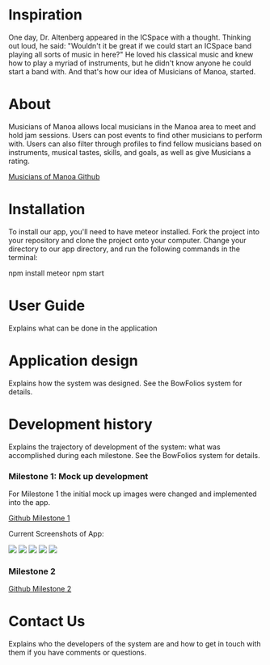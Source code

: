# Inspiration

One day, Dr. Altenberg appeared in the ICSpace with a thought.  Thinking out loud, he said: "Wouldn't it be great if we could start an ICSpace band playing all sorts of music in here?"  He loved his classical music and knew how to play a myriad of instruments, but he didn't know anyone he could start a band with. And that's how our idea of Musicians of Manoa, started.

# About

Musicians of Manoa allows local musicians in the Manoa area to meet and hold jam sessions.  Users can post events to find other musicians to perform with.  Users can also filter through profiles to find fellow musicians based on instruments, musical tastes, skills, and goals, as well as give Musicians a rating.
 
 [Musicians of Manoa Github](https://github.com/musiciansofmanoa)

# Installation
To install our app, you'll need to have meteor installed. Fork the project into your repository and clone the project onto your computer. Change your directory to our app directory, and run the following commands in the terminal: 

npm install
meteor npm start

# User Guide

Explains what can be done in the application

# Application design

Explains how the system was designed. See the BowFolios system for details.

# Development history

Explains the trajectory of development of the system: what was accomplished during each milestone. See the BowFolios system for details.

### Milestone 1: Mock up development

For Milestone 1 the initial mock up images were changed and implemented into the app. 

[Github Milestone 1](https://github.com/musiciansofmanoa/musiciansofmanoa/projects/2) 

Current Screenshots of App:

<img src="../images/Landing_image_1.jpg"> 

<img src="../images/Landing_image_2.jpg"> 

<img src="../images/signin_image.jpg"> 

<img src="../images/Profile_image.jpg"> 

<img src="../images/Browse_image.jpg"> 

### Milestone 2

[Github Milestone 2](https://github.com/musiciansofmanoa/musiciansofmanoa/projects/3)


# Contact Us 

Explains who the developers of the system are and how to get in touch with them if you have comments or questions.
